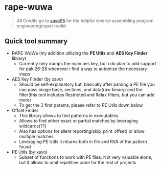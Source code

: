 # rape-wuwa
> All Credits go to [xavo95](https://git.xeondev.com/xavo95/RAPE-toolkit) for the helpful reverse assembling program engineering(rape) toolkit

## Quick tool summary

- RAPE-WuWa (my addition utilizing the **PE Utils** and **AES Key Finder** library)
  - Currently only dumps the main aes key, but i do plan to add support for pak 26-28 whenever i find a way to automize the necessary steps
- AES Key Finder (by xavo)
  - Should be self-explanatory but, basically after parsing a PE file you can pass image base, sections, and 
  data(raw binary) and the filter(this tool includes Restricted and Relax filters, but you can add more)
  - To get the 3 first params, please refer to PE Utils down below
- Offset Finder
  - This library allows to find patterns in executables
  - Allows to find either exact or partial matches by leveraging wildcards(??)
  - Also has options for silent reporting(skip_print_offset) or allow multiple matches
  - Leveraging PE Utils it returns both in file and RVA of the pattern found
- PE Utils (by xavo)
  - Subset of functions to work with PE files. Not very valuable alone, but it allows to omit repetitive code for the 
  rest of projects

